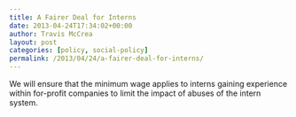 ```yaml
---
title: A Fairer Deal for Interns
date: 2013-04-24T17:34:02+00:00
author: Travis McCrea
layout: post
categories: [policy, social-policy]
permalink: /2013/04/24/a-fairer-deal-for-interns/
---
```

We will ensure that the minimum wage applies to interns gaining experience within for-profit companies to limit the impact of abuses of the intern system.